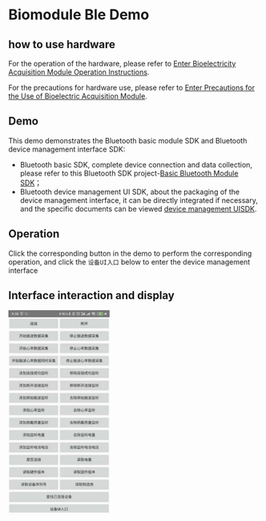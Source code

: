 # Biomodule Ble Demo

## how to use hardware
For the operation of the hardware, please refer to [Enter Bioelectricity Acquisition Module Operation Instructions](https://docs.affectivecloud.com/📲蓝牙采集模块/回车生物电蓝牙采集模块操作说明.html).

For the precautions for hardware use, please refer to [Enter Precautions for the Use of Bioelectric Acquisition Module](https://docs.affectivecloud.com/📲蓝牙采集模块/回车蓝牙生物电采集模块使用注意事项.html).

## Demo

This demo demonstrates the Bluetooth basic module SDK and Bluetooth device management interface SDK:
* Bluetooth basic SDK, complete device connection and data collection, please refer to this Bluetooth SDK project-[Basic Bluetooth Module SDK](/ble/README_EN.md)；
* Bluetooth device management UI SDK, about the packaging of the device management interface, it can be directly integrated if necessary, and the specific documents can be viewed [device management UISDK](/bleuisdk/README_EN.md).

## Operation
Click the corresponding button in the demo to perform the corresponding operation, and click the `设备UI入口` below to enter the device management interface
## Interface interaction and display

<img src="/docimage/demo.jpeg" width="40%">


